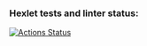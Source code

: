 ### Hexlet tests and linter status:
[![Actions Status](https://github.com/DanyaPos/php-project-48/actions/workflows/hexlet-check.yml/badge.svg)](https://github.com/DanyaPos/php-project-48/actions)